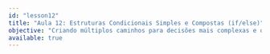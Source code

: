 ```yaml
---
id: "lesson12"
title: "Aula 12: Estruturas Condicionais Simples e Compostas (if/else)"
objective: "Criando múltiplos caminhos para decisões mais complexas e organizadas."
available: true
---
```


<script setup lang="ts">
import LessonRenderer from '@/components/lesson/LessonRenderer.vue';
import lessonData from './lesson12.json';
</script>

<LessonRenderer :data="lessonData" />
